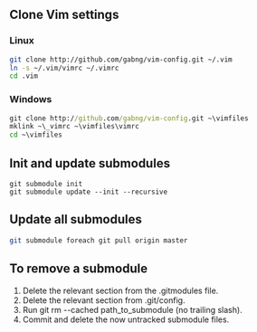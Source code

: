 ## Clone Vim settings

### Linux
```bash
git clone http://github.com/gabng/vim-config.git ~/.vim
ln -s ~/.vim/vimrc ~/.vimrc
cd .vim
```

### Windows
```bat
git clone http://github.com/gabng/vim-config.git ~\vimfiles
mklink ~\_vimrc ~\vimfiles\vimrc
cd ~\vimfiles
```

## Init and update submodules
```
git submodule init
git submodule update --init --recursive
```

## Update all submodules

```bash
git submodule foreach git pull origin master
```

## To remove a submodule

1. Delete the relevant section from the .gitmodules file.
2. Delete the relevant section from .git/config.
3. Run git rm --cached path_to_submodule (no trailing slash).
4. Commit and delete the now untracked submodule files.

